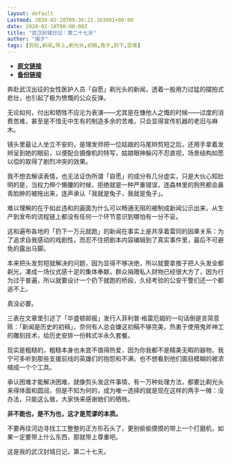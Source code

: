```yaml
---
layout: default
Lastmod: 2020-02-28T09:36:22.163001+00:00
date: 2020-02-18T00:00:00Z
title: "武汉封城日记｜第二十七天"
author: "阑夕"
tags: [剪短,新闻,带上,剃光头,初稿,兔子,扔下,苦难]
---
```


* [**原文链接**](http://mp.weixin.qq.com/s?__biz=MjM5NzY2OTE2MQ==&mid=2652224675&idx=2&sn=c4b053914c59924fd5981c32f67f75a4&chksm=bd376ce58a40e5f373122039b31fed72c027090228b7f9f1e9b8e649f63e7cafa657f7ea31d8#rd)
* [**备份链接**](https://mp.weixin.qq.com/s/JalUIxLk4hBNcx0Fi1TrDA)


奔赴武汉出征的女性医护人员「自愿」剃光头的新闻，透着一股用力过猛的摆拍式悲壮，也引起了极为愤慨的公众反弹。

  

无论如何，付出和牺牲不应沦为表演——尤其是在慷他人之慨的时候——过度的消费苦难，甚至是不惜无中生有的制造多余的苦难，只会显得宣传机器的老旧与麻木。

  

镜头里最让人坐立不安的，是理发师把一位姑娘的马尾辫剪短之后，还用手拿着发辫呈到她的眼前，以便配合摄像机的特写，姑娘眼神躲闪不忍直视，场景结构如愿以偿的取得了剧烈冲突的效果。

  

我不想去解读表情，也无法证伪所谓「自愿」的成分有几分虚实，只是大伙心知肚明的是，当权力伸个懒腰的时候，拒绝就是一种严重错误，连森林里的狗熊都会鼻青脸肿的被拖出来，连声承认「我就是兔子，我就是兔子」。

  

难以理解的在于如此违和的画面为什么可以畅通无阻的被制成新闻公示出来，从生产到发布的流程链上都没有任何一个环节意识到哪怕有一分不妥。

  

这和遍布各地的「扔下一万元就跑」的新闻在事实上是共享着雷同的因果关系：为了追求自我感动的戏剧性，而忍不住把剧本内容编辑到了真实事件里，最后不可避免的露出马脚。

  

本来把头发剪短就解决的问题，因为显得不够决绝，所以就要拿推子把人头发全都剃光，凑成一场仪式感十足的集体奉献，群众捐赠私人财物已经很大方了，因为行为过于普遍，所以就要设计一个扔下就跑的桥段，久经考验的公安干警们还一个都追不上。

  

真没必要。

  

三表在文章里引述了「华盛顿邮报」发行人菲利普·格雷厄姆的一句话倒是言简意赅：「新闻是历史的初稿」，奈何有人总会嫌这初稿不够完美，热衷于使用鬼斧神工的雕刻技术，给历史安排一份韩式半永久套餐。

  

现实是粗糙的，粗糙本身也未尝不值得热爱，因为你我都不是精美无暇的器物，我宁可多听到那些支援前线的英雄们的抱怨和不满，也不想看到他们面目模糊的被浓缩成一个个工具。

  

承认困难才能解决困难，就像剪头发这件事情，有一万种处理方法，都要比剃光头来得体面和圆润，但是不知为何的，成为唯一选择的就是现在这样的两手一摊：没办法，只能这么做，大家快来感谢她们的牺牲。

  

**非不能也，是不为也，这才是荒谬的本质。**

  

不要再往河边寻找工工整整的正方形石头了，更别偷偷摸摸的带上一个打磨机，如果一定要带上什么东西，那就带上尊重吧。

  

这是我的武汉封城日记，第二十七天。

